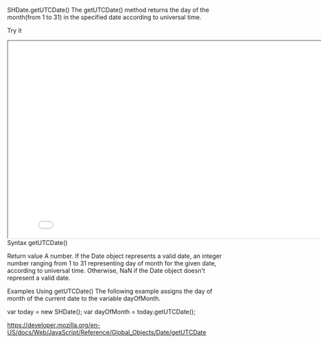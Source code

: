SHDate.getUTCDate()
The getUTCDate() method returns the day of the month(from 1 to 31) in the specified date according to universal time.

Try it

<iframe style="width: 830px; height: 460px;" src="/SHDateTime-js/examples/live.html?function=getHours" title="MDN Web Docs Interactive Example" loading="lazy"></iframe>
<br/>
Syntax
getUTCDate()

Return value
A number. If the Date object represents a valid date, an integer number ranging from 1 to 31 representing day of month for the given date, according to universal time. Otherwise, NaN if the Date object doesn't represent a valid date.

Examples
Using getUTCDate()
The following example assigns the day of month of the current date to the variable dayOfMonth.

var today = new SHDate();
var dayOfMonth = today.getUTCDate();

https://developer.mozilla.org/en-US/docs/Web/JavaScript/Reference/Global_Objects/Date/getUTCDate
